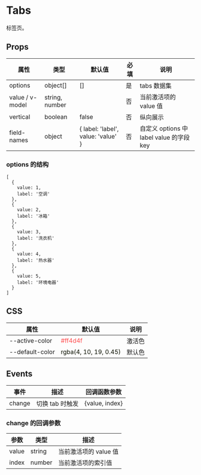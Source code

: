 # Tabs

标签页。

## Props

| 属性            | 类型           | 默认值                             | 必填 | 说明                                     |
| --------------- | -------------- | ---------------------------------- | ---- | ---------------------------------------- |
| options         | object[]       | []                                 | 是   | tabs 数据集                              |
| value / v-model | string, number |                                    | 否   | 当前激活项的 value 值                    |
| vertical        | boolean        | false                              | 否   | 纵向展示                                 |
| field-names     | object         | { label: 'label', value: 'value' } | 否   | 自定义 options 中 label value 的字段 key |

### options 的结构

```
[
  {
    value: 1,
    label: '空调'
  },
  {
    value: 2,
    label: '冰箱'
  },
  {
    value: 3,
    label: '洗衣机'
  },
  {
    value: 4,
    label: '热水器'
  },
  {
    value: 5,
    label: '环境电器'
  }
]
```

## CSS

| 属性            | 默认值                                                           | 说明   |
| --------------- | ---------------------------------------------------------------- | ------ |
| --active-color  | <font color="#ff4d4f">#ff4d4f</font>                             | 激活色 |
| --default-color | <font color="rgba(4, 10, 19, 0.45)">rgba(4, 10, 19, 0.45)</font> | 默认色 |

## Events

| 事件   | 描述            | 回调函数参数   |
| ------ | --------------- | -------------- |
| change | 切换 tab 时触发 | {value, index} |

### change 的回调参数

| 参数  | 类型   | 描述                  |
| ----- | ------ | --------------------- |
| value | string | 当前激活项的 value 值 |
| index | number | 当前激活项的索引值    |
